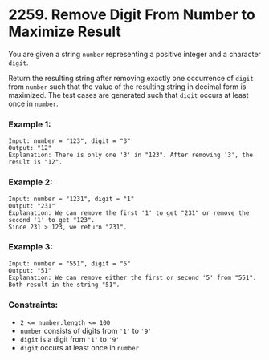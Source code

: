 # 2259. Remove Digit From Number to Maximize Result

You are given a string `number` representing a positive integer and a character `digit`.

Return the resulting string after removing exactly one occurrence of `digit` from `number` such that the value of the resulting string in decimal form is maximized. The test cases are generated such that `digit` occurs at least once in `number`.

### Example 1:

```
Input: number = "123", digit = "3"
Output: "12"
Explanation: There is only one '3' in "123". After removing '3', the result is "12".
```

### Example 2:

```
Input: number = "1231", digit = "1"
Output: "231"
Explanation: We can remove the first '1' to get "231" or remove the second '1' to get "123".
Since 231 > 123, we return "231".
```

### Example 3:

```
Input: number = "551", digit = "5"
Output: "51"
Explanation: We can remove either the first or second '5' from "551".
Both result in the string "51".
```

### Constraints:

- `2 <= number.length <= 100`
- `number` consists of digits from `'1'` to `'9'`
- `digit` is a digit from `'1'` to `'9'`
- `digit` occurs at least once in `number`
